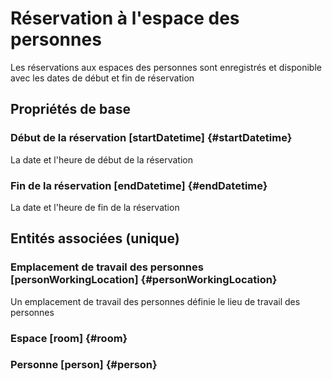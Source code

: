 # Réservation à l'espace des personnes
<!--- THIS FILE IS GENERATED PLEASE DO NOT EDIT IT DIRECTLY --->

Les réservations aux espaces des personnes sont enregistrés et disponible avec les dates de début et fin de réservation

## Propriétés de base

### Début de la réservation [startDatetime] {#startDatetime}
        
La date et l'heure de début de la réservation
### Fin de la réservation [endDatetime] {#endDatetime}
        
La date et l'heure de fin de la réservation

## Entités associées (unique)

### Emplacement de travail des personnes [personWorkingLocation] {#personWorkingLocation}
        
Un emplacement de travail des personnes définie le lieu de travail des personnes
### Espace [room] {#room}
        

### Personne [person] {#person}
        





